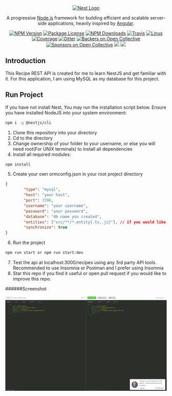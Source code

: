 <p align="center">
  <a href="http://nestjs.com/" target="blank"><img src="https://nestjs.com/img/logo_text.svg" width="320" alt="Nest Logo" /></a>
</p>

[travis-image]: https://api.travis-ci.org/nestjs/nest.svg?branch=master
[travis-url]: https://travis-ci.org/nestjs/nest
[linux-image]: https://img.shields.io/travis/nestjs/nest/master.svg?label=linux
[linux-url]: https://travis-ci.org/nestjs/nest
  
  <p align="center">A progressive <a href="http://nodejs.org" target="blank">Node.js</a> framework for building efficient and scalable server-side applications, heavily inspired by <a href="https://angular.io" target="blank">Angular</a>.</p>
    <p align="center">
<a href="https://www.npmjs.com/~nestjscore"><img src="https://img.shields.io/npm/v/@nestjs/core.svg" alt="NPM Version" /></a>
<a href="https://www.npmjs.com/~nestjscore"><img src="https://img.shields.io/npm/l/@nestjs/core.svg" alt="Package License" /></a>
<a href="https://www.npmjs.com/~nestjscore"><img src="https://img.shields.io/npm/dm/@nestjs/core.svg" alt="NPM Downloads" /></a>
<a href="https://travis-ci.org/nestjs/nest"><img src="https://api.travis-ci.org/nestjs/nest.svg?branch=master" alt="Travis" /></a>
<a href="https://travis-ci.org/nestjs/nest"><img src="https://img.shields.io/travis/nestjs/nest/master.svg?label=linux" alt="Linux" /></a>
<a href="https://coveralls.io/github/nestjs/nest?branch=master"><img src="https://coveralls.io/repos/github/nestjs/nest/badge.svg?branch=master#5" alt="Coverage" /></a>
<a href="https://gitter.im/nestjs/nestjs?utm_source=badge&utm_medium=badge&utm_campaign=pr-badge&utm_content=body_badge"><img src="https://badges.gitter.im/nestjs/nestjs.svg" alt="Gitter" /></a>
<a href="https://opencollective.com/nest#backer"><img src="https://opencollective.com/nest/backers/badge.svg" alt="Backers on Open Collective" /></a>
<a href="https://opencollective.com/nest#sponsor"><img src="https://opencollective.com/nest/sponsors/badge.svg" alt="Sponsors on Open Collective" /></a>
  <a href="https://paypal.me/kamilmysliwiec"><img src="https://img.shields.io/badge/Donate-PayPal-dc3d53.svg"/></a>
  <a href="https://twitter.com/nestframework"><img src="https://img.shields.io/twitter/follow/nestframework.svg?style=social&label=Follow"></a>
</p>

## Introduction

This Recipe REST API is created for me to learn NestJS and get familiar with it. For this application, I am using MySQL as my database for this project. 

## Run Project

If you have not install Nest, You may run the installation script below. Ensure you have installed NodeJS into your system environment:
```sh
npm i -g @nestjs/cli
```

1. Clone this repository into your directory
2. Cd to the directory
3. Change ownership of your folder to your username, or else you will need root(For UNIX terminals) to install all dependencies
4. Install all required modules:

```sh
npm install
``` 
5. Create your own ormconfig.json in your root project directory
```json
{
        "type": "mysql",
        "host": "your host",
        "port": 3306,
        "username": "your username",
        "password": "your password",
        "database": "db name you created", 
        "entities": ["src/**/*.entity{.ts,.js}"], // if you would like to use npm run start:dev, change src to dist
        "synchronize": true
}
```
6. Run the project
```sh
npm run start or npm run start:dev
```
7. Test the api at localhost:3000/recipes using any 3rd party API tools. Recommended to use Insomnia or Postman and I prefer using Insomnia
8. Star this repo if you find it useful or open pull request if you would like to improve this repo.

######Screenshot

![Insomnia](insomnia_result.png)